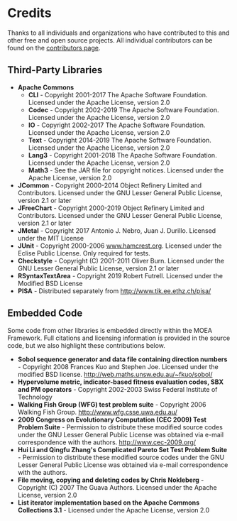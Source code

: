 # Credits

Thanks to all individuals and organizations who have contributed to this and other free and open source projects.  All individual contributors can be found
on the [contributors page](https://github.com/MOEAFramework/MOEAFramework/graphs/contributors).

## Third-Party Libraries

* **Apache Commons**
   * **CLI** - Copyright 2001-2017 The Apache Software Foundation. Licensed under the Apache License, version 2.0
   * **Codec** - Copyright 2002-2019 The Apache Software Foundation. Licensed under the Apache License, version 2.0
   * **IO** - Copyright 2002-2017 The Apache Software Foundation. Licensed under the Apache License, version 2.0
   * **Text** - Copyright 2014-2019 The Apache Software Foundation. Licensed under the Apache License, version 2.0
   * **Lang3** - Copyright 2001-2018 The Apache Software Foundation. Licensed under the Apache License, version 2.0
   * **Math3** - See the JAR file for copyright notices. Licensed under the Apache License, version 2.0
* **JCommon** - Copyright 2000-2014 Object Refinery Limited and Contributors. Licensed under the GNU Lesser General Public License, version 2.1 or later
* **JFreeChart** - Copyright 2000-2019 Object Refinery Limited and Contributors. Licensed under the GNU Lesser General Public License, version 2.1 or later
* **JMetal** - Copyright 2017 Antonio J. Nebro, Juan J. Durillo. Licensed under the MIT License
* **JUnit** - Copyright 2000-2006 www.hamcrest.org. Licensed under the Eclise Public License. Only required for tests.
* **Checkstyle** - Copyright (C) 2001-2011 Oliver Burn. Licensed under the GNU Lesser General Public License, version 2.1 or later
* **RSyntaxTextArea** - Copyright 2019 Robert Futrell. Licensed under the Modified BSD License
* **PISA** - Distributed separately from http://www.tik.ee.ethz.ch/pisa/

## Embedded Code

Some code from other libraries is embedded directly within the MOEA Framework.  Full citations and licensing information is provided in the source
code, but we also highlight these contributions below.

* **Sobol sequence generator and data file containing direction numbers** - Copyright 2008 Frances Kuo and Stephen Joe. Licensed under the modified BSD license. http://web.maths.unsw.edu.au/~fkuo/sobol/
* **Hypervolume metric, indicator-based fitness evaluation codes, SBX and PM operators** - Copyright 2002-2003 Swiss Federal Institute of Technology
* **Walking Fish Group (WFG) test problem suite** - Copyright 2006 Walking Fish Group. http://www.wfg.csse.uwa.edu.au/
* **2009 Congress on Evolutionary Computation (CEC 2009) Test Problem Suite** - Permission to distribute these modified source codes under the GNU Lesser General Public License was obtained via e-mail correspondence with the authors. http://www.cec-2009.org/
* **Hui Li and Qingfu Zhang's Complicated Pareto Set Test Problem Suite** - Permission to distribute these modified source codes under the GNU Lesser General Public License was obtained via e-mail correspondence with the authors.
* **File moving, copying and deleting codes by Chris Nokleberg** - Copyright (C) 2007 The Guava Authors. Licensed under the Apache License, version 2.0
* **List iterator implementation based on the Apache Commons Collections 3.1** - Licensed under the Apache License, version 2.0
